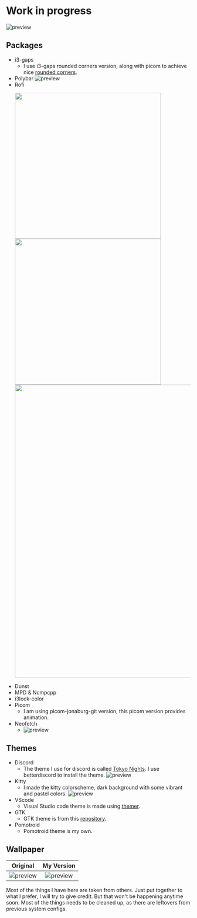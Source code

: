 # Work in progress

![preview](https://i.imgur.com/oFDikYp.png)

## Packages
- i3-gaps
    - I use i3-gaps rounded corners version, along with picom to achieve nice [rounded corners](https://i.imgur.com/9ffIo3C.png).
- Polybar
    ![preview](https://i.imgur.com/i9E9MsN.png)
- Rofi
    <p float="left">
    <img src="https://i.imgur.com/svXmRN5.png" width="398" />
    <img src="https://i.imgur.com/0zuZIFZ.png" width="398" /> 
    <img src="https://i.imgur.com/JuNtdIE.png" width="800" />
    </p>
- Dunst
- MPD & Ncmpcpp
- i3lock-color
- Picom
    - I am using picom-jonaburg-git version, this picom version provides animation.
- Neofetch
    - ![preview](https://i.imgur.com/kJfzWsN.png)
## Themes
- Discord
    - The theme I use for discord is called [Tokyo Nights](https://betterdiscord.app/theme/Tokyo%20Night). I use betterdiscord to install the theme.
    ![preview](https://i.imgur.com/SdAbZsE.png)
- Kitty
    - I made the kitty colorscheme, dark background with some vibrant and pastel colors. 
    ![preview](https://i.imgur.com/osvkLcC.png)
- VScode
    - Visual Studio code theme is made using [themer](https://themer.dev/).
- GTK
    - GTK theme is from this [repository](https://github.com/koiosdev/Tokyo-Night-Linux).
- Pomotroid
    - Pomotroid theme is my own.

## Wallpaper

Original            |  My Version
:-------------------------:|:-------------------------:
![preview](https://i.imgur.com/37VOeeT.jpg)  |  ![preview](https://i.imgur.com/6c0GfDD.png)

Most of the things I have here are taken from others. Just put together to what I prefer, I will try to give credit.
But that won't be happening anytime soon. Most of the things needs to be cleaned up, as there are leftovers from previous system configs. 
